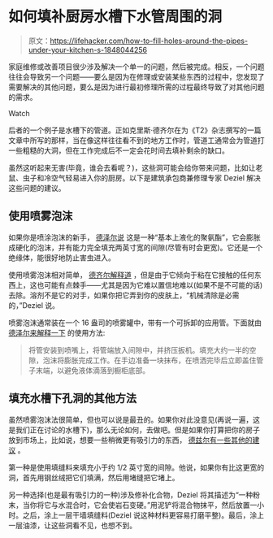 # 如何填补厨房水槽下水管周围的洞

> 原文：<https://lifehacker.com/how-to-fill-holes-around-the-pipes-under-your-kitchen-s-1848044256>

家庭维修或改善项目很少涉及解决一个单一的问题，然后被完成。相反，一个问题往往会导致另一个问题——要么是因为在修理或安装某些东西的过程中，您发现了需要解决的其他问题，要么是因为进行最初修理所需的过程最终导致了对其他问题的需求。

Watch

后者的一个例子是水槽下的管道。正如克里斯·德齐尔在为《T2》杂志撰写的一篇文章中所写的那样，当在像这样往往看不到的地方工作时，管道工通常会为管道打一些粗糙的大洞，但在工作完成后不一定会花时间去填补剩余的缺口。

虽然这听起来无害(毕竟，谁会去看呢？)，这些洞可能会给你带来问题，比如让老鼠、虫子和冷空气轻易进入你的厨房。以下是建筑承包商兼修理专家 Deziel 解决这些问题的建议。

## 使用喷雾泡沫

如果你是喷涂泡沫的新手， [德泽尔说](https://www.hunker.com/13416165/how-to-close-openings-around-pipes-under-a-kitchen-sink) 这是一种“基本上液化的聚氨酯”，它会膨胀成硬化的泡沫，并有能力完全填充两英寸宽的间隙(尽管有时会更宽)。它还是一个绝缘体，能很好地防止害虫进入。

使用喷雾泡沫相对简单， [德齐尔解释道](https://www.hunker.com/13416165/how-to-close-openings-around-pipes-under-a-kitchen-sink) ，但是由于它倾向于粘在它接触的任何东西上，这也可能有点棘手——尤其是因为它难以置信地难以(如果不是不可能的话)去除。溶剂不是它的对手，如果你把它弄到你的皮肤上，“机械清除是必需的，”Deziel 说。

喷雾泡沫通常装在一个 16 盎司的喷雾罐中，带有一个可拆卸的应用管。下面就由 [德泽尔来解释一下](https://www.hunker.com/13416165/how-to-close-openings-around-pipes-under-a-kitchen-sink) 的使用方法:

> 将管安装到喷嘴上，将管端放入间隙中，并挤压扳机。填充大约一半的空隙，泡沫将膨胀完成工作。在手边准备一块抹布，在喷洒完毕后立即盖住管子末端，以避免液体滴落到橱柜底部。

## 填充水槽下孔洞的其他方法

虽然喷雾泡沫法很简单，但也可以说是最丑的。如果你对此没意见(再说一遍，这是我们正在讨论的水槽下)，那么无论如何，去做吧。但是如果你打算把你的房子放到市场上，比如说，想要一些稍微更有吸引力的东西， [德兹尔有一些其他的建议](https://www.hunker.com/13416165/how-to-close-openings-around-pipes-under-a-kitchen-sink) 。

第一种是使用填缝料来填充小于约 1/2 英寸宽的间隙。他说，如果你有比这更宽的洞，首先用钢丝绒把它们填满，然后用堵缝把它堵上。

另一种选择(也是最有吸引力的一种)涉及修补化合物，Deziel 将其描述为“一种粉末，当你将它与水混合时，它会使岩石变硬。”用泥铲将混合物抹平，然后放置一小时。之后，涂上一层干墙填缝料(Deziel 说这种材料更容易打磨平整)。最后，涂上一层油漆，让这些洞看不见，也想不到。